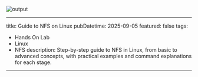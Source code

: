 ![output](@/assets/images/Screenshot_20250924_045117.png)

---
title: Guide to NFS on Linux
pubDatetime: 2025-09-05
featured: false
tags:
  - Hands On Lab
  - Linux
  - NFS
description: Step-by-step guide to NFS in Linux, from basic to advanced concepts, with practical examples and command explanations for each stage.
---